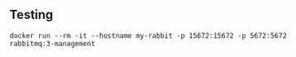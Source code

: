 ## Testing

`docker run --rm -it --hostname my-rabbit -p 15672:15672 -p 5672:5672 rabbitmq:3-management`